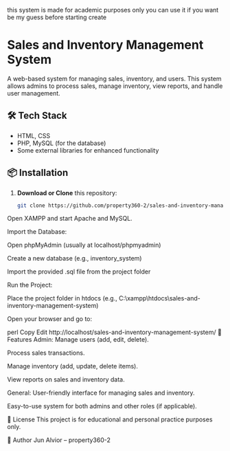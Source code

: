 this system is made for academic purposes only 
you can use it if you want 
be my guess
before starting create 

# Sales and Inventory Management System

A web-based system for managing sales, inventory, and users. This system allows admins to process sales, manage inventory, view reports, and handle user management.

## 🛠️ Tech Stack
- HTML, CSS
- PHP, MySQL (for the database)
- Some external libraries for enhanced functionality

## 📦 Installation

1. **Download or Clone** this repository:
   ```bash
   git clone https://github.com/property360-2/sales-and-inventory-management-system.git
Open XAMPP and start Apache and MySQL.

Import the Database:

Open phpMyAdmin (usually at localhost/phpmyadmin)

Create a new database (e.g., inventory_system)

Import the provided .sql file from the project folder

Run the Project:

Place the project folder in htdocs (e.g., C:\xampp\htdocs\sales-and-inventory-management-system)

Open your browser and go to:

perl
Copy
Edit
http://localhost/sales-and-inventory-management-system/
👥 Features
Admin:
Manage users (add, edit, delete).

Process sales transactions.

Manage inventory (add, update, delete items).

View reports on sales and inventory data.

General:
User-friendly interface for managing sales and inventory.

Easy-to-use system for both admins and other roles (if applicable).

📄 License
This project is for educational and personal practice purposes only.

🙋 Author
Jun Alvior – property360-2
